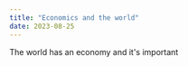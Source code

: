 ```yaml
---
title: "Economics and the world"
date: 2023-08-25
---
```



The world has an economy and it's important

